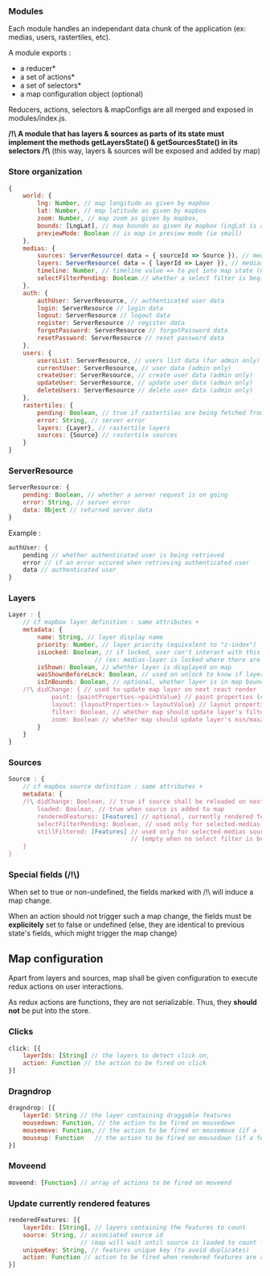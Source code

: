 

### Modules
Each module handles an independant data chunk of the application (ex: medias, users, rastertiles, etc).

A module exports :
* a reducer*
* a set of actions*
* a set of selectors*
* a map configuration object (optional)

Reducers, actions, selectors & mapConfigs are all merged and exposed in modules/index.js.

**/!\ A module that has layers & sources as parts of its state must implement the methods getLayersState() & getSourcesState() in its selectors /!\\**
(this way, layers & sources will be exposed and added by map)


### Store organization


```js static
{
	world: {
		lng: Number, // map longitude as given by mapbox
		lat: Number, // map latitude as given by mapbox
		zoom: Number, // map zoom as given by mapbox,
		bounds: [LngLat], // map bounds as given by mapbox (LngLat is a mapbox class)
		previewMode: Boolean // is map in preview mode (ie small)
	},
	medias: {
		sources: ServerResource( data = { sourceId => Source }), // medias-related map sources 
		layers: ServerResource( data = { layerId => Layer }), // medias-related map layers 
		timeline: Number, // timeline value => to put into map state (not only relative to medias)
		selectFilterPending: Boolean // whether a select filter is begin applied (useful to count medias)
	},
	auth: {
		authUser: ServerResource, // authenticated user data
		login: ServerResource // login data
		logout: ServerResource // logout data
		register: ServerResource // register data
		forgotPassword: ServerResource // forgotPassword data
		resetPassword: ServerResource // reset password data
	},
	users: {
		usersList: ServerResource, // users list data (for admin only)
		currentUser: ServerResource, // user data (admin only)
		createUser: ServerResource, // create user data (admin only)
		updateUser: ServerResource,	// update user data (admin only)
		deleteUsers: ServerResource // delete user data (admin only)
	},
	rastertiles: {
		pending: Boolean, // true if rastertiles are being fetched from server
		error: String, // server error
		layers: {Layer}, // rastertile layers
		sources: {Source} // rastertile sources
	}
}
```

### ServerResource

```js static
ServerResource: {
	pending: Boolean, // whether a server request is on going
	error: String, // server error
	data: Object // returned server data
}
```

Example : 
```js static
authUser: {
	pending // whether authenticated user is being retrieved
	error // if an error occured when retrieving authenticated user
	data // authenticated user
}
```

### Layers

```js static
Layer : {
	// cf mapbox layer definition : same attributes +
	metadata: {
		name: String, // layer display name
		priority: Number, // layer priority (equivalent to "z-index")
		isLocked: Boolean, // if locked, user can't interact with this layer 
						// (ex: medias-layer is locked where there are too much medias)
		isShown: Boolean, // whether layer is displayed on map
		wasShownBeforeLock: Boolean, // used on unlock to know if layer should be displayed again
		isInBounds: Boolean, // optional, whether layer is in map bounds (used for rastertilesets)
	/!\ didChange: { // used to update map layer on next react render
			paint: {paintProperties->paintValue} // paint properties (cf mapbox) that will change on next react render,
			layout: {layoutProperties-> layoutValue} // layout properties (cf mapbox) that will change on next react render,
			filter: Boolean, // whether map should update layer's filter on next react render,
			zoom: Boolean // whether map should update layer's min/maxzoom on next react render
		}
	}
}
```

### Sources

```js static
Source : {
	// cf mapbox source definition : same attributes +
	metadata: {
	/!\ didChange: Boolean, // true if source shall be reloaded on next react render
		loaded: Boolean, // true when source is added to map
		renderedFeatures: [Features] // optional, currently rendered features (used for medias)
		selectFilterPending: Boolean, // used only for selected-medias source, true if a select filter is being applied,
		stillFiltered: [Features] // used only for selected-medias source, features that are still filtered on medias-source
								  // (empty when no select filter is being applied)
	}
}
```

### Special fields (/!\\) 

When set to true or non-undefined, the fields marked with /!\ will induce a map change.

When an action should not trigger such a map change, the fields must be **explicitely** set to false or undefined 
(else, they are identical to previous state's fields, which might trigger the map change)


## Map configuration

Apart from layers and sources, map shall be given configuration to execute redux actions on user interactions.

As redux actions are functions, they are not serializable. Thus, they **should not** be put into the store.

### Clicks

```js static
click: [{
	layerIds: [String] // the layers to detect click on,
	action: Function // the action to be fired on click
}]
```

### Dragndrop

```js static
dragndrop: [{
    layerId: String // the layer containing draggable features
    mousedown: Function, // the action to be fired on mousedown
    mousemove: Function, // the action to be fired on mousemove (if a feature is dragged)
    mouseup: Function 	// the action to be fired on mousedown (if a feature was dragged)
}]
```

### Moveend

```js static
moveend: [Function] // array of actions to be fired on moveend
```

### Update currently rendered features

```js static
renderedFeatures: [{
    layerIds: [String], // layers containing the features to count
    source: String, // associated source id
    				// (map will wait until source is loaded to count features)
    uniqueKey: String, // features unique key (to avoid duplicates)
    action: Function // action to be fired when rendered features are retrieved
}]
```